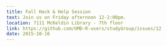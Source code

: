 ```yaml
---
title: Fall Hack & Help Session
text: Join us on Friday afternoon 12-2:00pm.
location: 7111 McKeldin Library - 7th floor
link: https://github.com/UMD-R-users/studyGroup/issues/12
date: 2015-10-16
---
```

